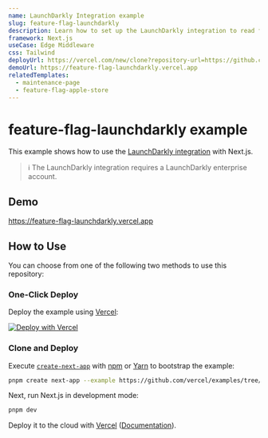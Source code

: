 ```yaml
---
name: LaunchDarkly Integration example
slug: feature-flag-launchdarkly
description: Learn how to set up the LaunchDarkly integration to read flags from Edge Config
framework: Next.js
useCase: Edge Middleware
css: Tailwind
deployUrl: https://vercel.com/new/clone?repository-url=https://github.com/vercel/examples/tree/main/edge-middleware/feature-flag-launchdarkly&project-name=feature-flag-launchdarkly&repository-name=feature-flag-launchdarkly&integration-ids=oac_8DFUMlauSkqeQhdGHpL5xbWp&env=NEXT_PUBLIC_LD_CLIENT_SIDE_ID
demoUrl: https://feature-flag-launchdarkly.vercel.app
relatedTemplates:
  - maintenance-page
  - feature-flag-apple-store
---
```


# feature-flag-launchdarkly example

This example shows how to use the [LaunchDarkly integration](https://vercel.com/integrations/launchdarkly) with Next.js.

> ℹ️ The LaunchDarkly integration requires a LaunchDarkly enterprise account.

## Demo

https://feature-flag-launchdarkly.vercel.app

## How to Use

You can choose from one of the following two methods to use this repository:

### One-Click Deploy

Deploy the example using [Vercel](https://vercel.com?utm_source=github&utm_medium=readme&utm_campaign=vercel-examples):

[![Deploy with Vercel](https://vercel.com/button)](https://vercel.com/new/clone?repository-url=https://github.com/vercel/examples/tree/main/edge-middleware/feature-flag-launchdarkly&project-name=feature-flag-launchdarkly&repository-name=feature-flag-launchdarkly&integration-ids=oac_8DFUMlauSkqeQhdGHpL5xbWp&env=NEXT_PUBLIC_LD_CLIENT_SIDE_ID)

### Clone and Deploy

Execute [`create-next-app`](https://github.com/vercel/next.js/tree/canary/packages/create-next-app) with [npm](https://docs.npmjs.com/cli/init) or [Yarn](https://yarnpkg.com/lang/en/docs/cli/create/) to bootstrap the example:

```bash
pnpm create next-app --example https://github.com/vercel/examples/tree/main/edge-middleware/feature-flag-launchdarkly
```

Next, run Next.js in development mode:

```bash
pnpm dev
```

Deploy it to the cloud with [Vercel](https://vercel.com/new?utm_source=github&utm_medium=readme&utm_campaign=edge-middleware-eap) ([Documentation](https://nextjs.org/docs/deployment)).
